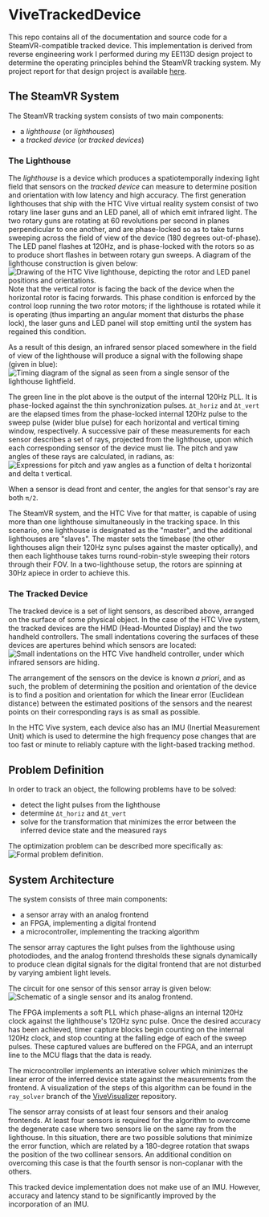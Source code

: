 # ViveTrackedDevice

This repo contains all of the documentation and source code for a
SteamVR-compatible tracked device. This implementation is derived from reverse
engineering work I performed during my EE113D design project to determine the
operating principles behind the SteamVR tracking system. My project report for
that design project is available [here]().

## The SteamVR System

The SteamVR tracking system consists of two main components:
- a _lighthouse_ (or _lighthouses_)
- a _tracked device_ (or _tracked devices_)

### The Lighthouse

The _lighthouse_ is a device which produces a spatiotemporally indexing light
field that sensors on the _tracked device_ can measure to determine position
and orientation with low latency and high accuracy. The first generation
lighthouses that ship with the HTC Vive virtual reality system consist of two
rotary line laser guns and an LED panel, all of which emit infrared light. The
two rotary guns are rotating at 60 revolutions per second in planes
perpendicular to one another, and are phase-locked so as to take turns sweeping
across the field of view of the device (180 degrees out-of-phase). The LED
panel flashes at 120Hz, and is phase-locked with the rotors so as to produce
short flashes in between rotary gun sweeps. A diagram of the lighthouse
construction is given below:
![Drawing of the HTC Vive lighthouse, depicting the rotor and LED panel
positions and orientations.](
https://github.com/fughilli/ViveTrackedDevice/raw/master/lighthouse-schematic.png)
Note that the vertical rotor is facing the back of the device when the
horizontal rotor is facing forwards. This phase condition is enforced by the
control loop running the two rotor motors; if the lighthouse is rotated while
it is operating (thus imparting an angular moment that disturbs the phase lock),
the laser guns and LED panel will stop emitting until the system has regained
this condition.

As a result of this design, an infrared sensor placed somewhere in the field
of view of the lighthouse will produce a signal with the following shape (given
in blue):
![Timing diagram of the signal as seen from a single sensor of the lighthouse
lightfield.](
https://github.com/fughilli/ViveTrackedDevice/raw/master/pulse-shape-annotated.png)

The green line in the plot above is the output of the internal 120Hz PLL. It is
phase-locked against the thin synchronization pulses. ```Δt_horiz``` and
```Δt_vert``` are the elapsed times from the phase-locked internal 120Hz pulse
to the sweep pulse (wider blue pulse) for each horizontal and vertical timing
window, respectively. A successive pair of these measurements for each sensor
describes a set of rays, projected from the lighthouse, upon which each
corresponding sensor of the device must lie. The pitch and yaw angles of these
rays are calculated, in radians, as:
![Expressions for pitch and yaw angles as a function of delta t horizontal and
delta t vertical.](
https://github.com/fughilli/ViveTrackedDevice/raw/master/angle-calc.png)

When a sensor is dead front and center, the angles for that sensor's ray are
both ```π/2```.

The SteamVR system, and the HTC Vive for that matter, is capable of using more
than one lighthouse simultaneously in the tracking space. In this scenario, one
lighthouse is designated as the "master", and the additional lighthouses are
"slaves". The master sets the timebase (the other lighthouses align their 120Hz
sync pulses against the master optically), and then each lighthouse takes turns
round-robin-style sweeping their rotors through their FOV. In a two-lighthouse
setup, the rotors are spinning at 30Hz apiece in order to achieve this.

### The Tracked Device

The tracked device is a set of light sensors, as described above, arranged on
the surface of some physical object. In the case of the HTC Vive system, the
tracked devices are the HMD (Head-Mounted Display) and the two handheld
controllers. The small indentations covering the surfaces of these devices are
apertures behind which sensors are located:
![Small indentations on the HTC Vive handheld controller, under which infrared
sensors are hiding.](
https://github.com/fughilli/ViveTrackedDevice/raw/master/vive-controller-annotated.png)

The arrangement of the sensors on the device is known _a priori_, and as such,
the problem of determining the position and orientation of the device is to find
a position and orientation for which the linear error (Euclidean distance)
between the estimated positions of the sensors and the nearest points on their
corresponding rays is as small as possible.

In the HTC Vive system, each device also has an IMU (Inertial Measurement Unit)
which is used to determine the high frequency pose changes that are too fast or
minute to reliably capture with the light-based tracking method.

## Problem Definition

In order to track an object, the following problems have to be solved:
- detect the light pulses from the lighthouse
- determine ```Δt_horiz``` and ```Δt_vert```
- solve for the transformation that minimizes the error between the inferred
device state and the measured rays

The optimization problem can be described more specifically as:
![Formal problem definition.](
https://github.com/fughilli/ViveTrackedDevice/raw/master/problem-statement.svg)

## System Architecture

The system consists of three main components:
- a sensor array with an analog frontend
- an FPGA, implementing a digital frontend
- a microcontroller, implementing the tracking algorithm

The sensor array captures the light pulses from the lighthouse using
photodiodes, and the analog frontend thresholds these signals dynamically to
produce clean digital signals for the digital frontend that are not disturbed by
varying ambient light levels.

The circuit for one sensor of this sensor array is given below:
![Schematic of a single sensor and its analog frontend.](
https://github.com/fughilli/ViveTrackedDevice/raw/master/analog-frontend-part.png)

The FPGA implements a soft PLL which phase-aligns an internal 120Hz clock
against the lighthouse's 120Hz sync pulse. Once the desired accuracy has been
achieved, timer capture blocks begin counting on the internal 120Hz clock, and
stop counting at the falling edge of each of the sweep pulses. These captured
values are buffered on the FPGA, and an interrupt line to the MCU flags that
the data is ready.

The microcontroller implements an interative solver which minimizes the linear
error of the inferred device state against the measurements from the frontend.
A visualization of the steps of this algorithm can be found in the
```ray_solver``` branch of the [ViveVisualizer](
https://github.com/fughilli/ViveVisualizer) repository.

The sensor array consists of at least four sensors and their analog frontends.
At least four sensors is required for the algorithm to overcome the degenerate
case where two sensors lie on the same ray from the lighthouse. In this
situation, there are two possible solutions that minimize the error function,
which are related by a 180-degree rotation that swaps the position of the two
collinear sensors. An additional condition on overcoming this case is that the
fourth sensor is non-coplanar with the others.

This tracked device implementation does not make use of an IMU. However,
accuracy and latency stand to be significantly improved by the incorporation of
an IMU.

